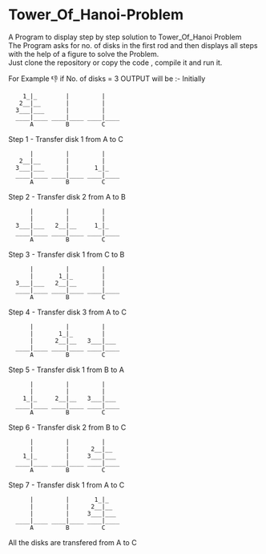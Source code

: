 # Tower_Of_Hanoi-Problem
A Program to display step by step solution to Tower_Of_Hanoi Problem</br>
The Program asks for no. of disks in the first rod and then displays all steps with the help of a figure to solve the Problem.</br>
Just clone the repository or copy the code , compile it and run it.

For Example 👎
if No. of disks = 3
OUTPUT will be :-
Initially

        1_|_        |         |
       2__|__       |         |
      3___|___      |         |
      ____|____ ____|____ ____|____
          A         B         C

Step 1 - Transfer disk 1 from A to C

          |         |         |
       2__|__       |         |
      3___|___      |       1_|_
      ____|____ ____|____ ____|____
          A         B         C

Step 2 - Transfer disk 2 from A to B

          |         |         |
          |         |         |
      3___|___   2__|__     1_|_
      ____|____ ____|____ ____|____
          A         B         C
          
Step 3 - Transfer disk 1 from C to B

          |         |         |
          |       1_|_        |
      3___|___   2__|__       |
      ____|____ ____|____ ____|____
          A         B         C

Step 4 - Transfer disk 3 from A to C

          |         |         |
          |       1_|_        |
          |      2__|__   3___|___
      ____|____ ____|____ ____|____
          A         B         C

Step 5 - Transfer disk 1 from B to A

          |         |         |
          |         |         |
        1_|_     2__|__   3___|___
      ____|____ ____|____ ____|____
          A         B         C

Step 6 - Transfer disk 2 from B to C

          |         |         |
          |         |      2__|__
        1_|_        |     3___|___
      ____|____ ____|____ ____|____
          A         B         C

Step 7 - Transfer disk 1 from A to C

          |         |       1_|_
          |         |      2__|__
          |         |     3___|___
      ____|____ ____|____ ____|____
          A         B         C

All the disks are transfered from A to C
